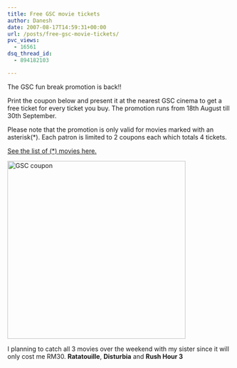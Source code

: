 ```yaml
---
title: Free GSC movie tickets
author: Danesh
date: 2007-08-17T14:59:31+00:00
url: /posts/free-gsc-movie-tickets/
pvc_views:
  - 16561
dsq_thread_id:
  - 894182103

---
```

The GSC fun break promotion is back!!

Print the coupon below and present it at the nearest GSC cinema to get a free ticket for every ticket you buy. The promotion runs from 18th August till 30th September.

Please note that the promotion is only valid for movies marked with an asterisk(*). Each patron is limited to 2 coupons each which totals 4 tickets.

[See the list of (*) movies here.][1]

[<img src="/wp-content/uploads/2007/08/gsc-promotion.jpg" title="GSC coupon" alt="GSC coupon" width="400" />][2]

I planning to catch all 3 movies over the weekend with my sister since it will only cost me RM30. **Ratatouille**, **Disturbia** and **Rush Hour 3**

 [1]: http://www.gsc.com.my/RD/offers2.asp?search=funbreak07
 [2]: /wp-content/uploads/2007/08/gsc-promotion.jpg "GSC coupon"